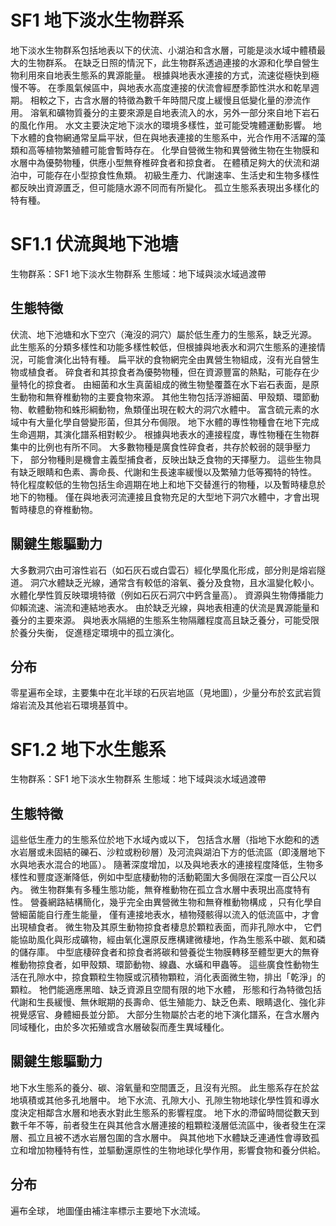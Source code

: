 # SF1 地下淡水生物群系

地下淡水生物群系包括地表以下的伏流、小湖泊和含水層，可能是淡水域中體積最大的生物群系。 在缺乏日照的情況下，此生物群系透過連接的水源和化學自營生物利用來自地表生態系的異源能量。 根據與地表水連接的方式，流速從極快到極慢不等。 在季風氣候區中，與地表水高度連接的伏流會經歷季節性洪水和乾旱週期。 相較之下，古含水層的特徵為數千年時間尺度上緩慢且低變化量的滲流作用。 溶氧和礦物質養分的主要來源是自地表流入的水，另外一部分來自地下岩石的風化作用。 水文主要決定地下淡水的環境多樣性，並可能受塊體運動影響。 地下水體的食物網通常呈扁平狀，但在與地表連接的生態系中，光合作用不活躍的藻類和高等植物繁殖體可能會暫時存在。 化學自營微生物和異營微生物在生物膜和水層中為優勢物種，供應小型無脊椎碎食者和掠食者。 在體積足夠大的伏流和湖泊中，可能存在小型掠食性魚類。 初級生產力、代謝速率、生活史和生物多樣性都反映出資源匱乏，但可能隨水源不同而有所變化。 孤立生態系表現出多樣化的特有種。

# SF1.1 伏流與地下池塘

生物群系：SF1 地下淡水生物群系
生態域：地下域與淡水域過渡帶

## 生態特徵

伏流、地下池塘和水下空穴（淹沒的洞穴）屬於低生產力的生態系，缺乏光源。 此生態系的分類多樣性和功能多樣性較低，但根據與地表水和洞穴生態系的連接情況，可能會演化出特有種。 扁平狀的食物網完全由異營生物組成，沒有光自營生物或植食者。 碎食者和其掠食者為優勢物種，但在資源豐富的熱點，可能存在少量特化的掠食者。 由細菌和水生真菌組成的微生物墊覆蓋在水下岩石表面，是原生動物和無脊椎動物的主要食物來源。 其他生物包括浮游細菌、甲殼類、環節動物、軟體動物和蛛形綱動物，魚類僅出現在較大的洞穴水體中。 富含硫元素的水域中有大量化學自營變形菌，但其分布侷限。 地下水體的專性物種會在地下完成生命週期，其演化譜系相對較少。 根據與地表水的連接程度，專性物種在生物群集中的比例也有所不同。 大多數物種是廣食性碎食者，共存於較弱的競爭壓力下， 部分物種則是機會主義型捕食者，反映出缺乏食物的天擇壓力。 這些生物具有缺乏眼睛和色素、壽命長、代謝和生長速率緩慢以及繁殖力低等獨特的特性。 特化程度較低的生物包括生命週期在地上和地下交替進行的物種，以及暫時棲息於地下的物種。 僅在與地表河流連接且食物充足的大型地下洞穴水體中，才會出現暫時棲息的脊椎動物。

## 關鍵生態驅動力

大多數洞穴由可溶性岩石（如石灰石或白雲石）經化學風化形成，部分則是熔岩隧道。 洞穴水體缺乏光線，通常含有較低的溶氧、養分及食物，且水溫變化較小。 水體化學性質反映環境特徵（例如石灰石洞穴中鈣含量高）。 資源與生物傳播能力仰賴流速、湍流和連結地表水。 由於缺乏光線，與地表相連的伏流是異源能量和養分的主要來源。 與地表水隔絕的生態系生物隔離程度高且缺乏養分，可能受限於養分失衡， 促進穩定環境中的孤立演化。

## 分布

零星遍布全球，主要集中在北半球的石灰岩地區（見地圖），少量分布於玄武岩質熔岩流及其他岩石環境基質中。

# SF1.2 地下水生態系

生物群系：SF1 地下淡水生物群系
生態域：地下域與淡水域過渡帶

## 生態特徵

這些低生產力的生態系位於地下水域內或以下，
包括含水層（指地下水飽和的透水岩層或未固結的礫石、沙粒或粉砂層）及河流與湖泊下方的低流區（即淺層地下水與地表水混合的地區）。 隨著深度增加，以及與地表水的連接程度降低，生物多樣性和豐度逐漸降低，例如中型底棲動物的活動範圍大多侷限在深度一百公尺以內。 微生物群集有多種生態功能，無脊椎動物在孤立含水層中表現出高度特有性。 營養網路結構簡化，幾乎完全由異營微生物和無脊椎動物構成 ，只有化學自營細菌能自行產生能量， 僅有連接地表水，植物殘骸得以流入的低流區中，才會出現植食者。 微生物及其原生動物掠食者棲息於顆粒表面，而非孔隙水中， 它們能協助風化與形成礦物，經由氧化還原反應構建微棲地，作為生態系中碳、氮和磷的儲存庫。 中型底棲碎食者和掠食者將碳和營養從生物膜轉移至體型更大的無脊椎動物掠食者，如甲殼類、環節動物、線蟲、水蟎和甲蟲等。 這些廣食性動物生活在孔隙水中，掠食顆粒生物膜或沉積物顆粒，消化表面微生物，排出「乾淨」的顆粒。 牠們能適應黑暗、缺乏資源且空間有限的地下水體， 形態和行為特徵包括代謝和生長緩慢、無休眠期的長壽命、低生殖能力、缺乏色素、眼睛退化、強化非視覺感官、身體細長並分節。 大部分生物屬於古老的地下演化譜系，在含水層內同域種化，由於多次拓殖或含水層破裂而產生異域種化。

## 關鍵生態驅動力

地下水生態系的養分、碳、溶氧量和空間匱乏，且沒有光照。 此生態系存在於盆地填積或其他多孔地層中。 地下水流、孔隙大小、孔隙生物地球化學性質和導水度決定相鄰含水層和地表水對此生態系的影響程度。 地下水的滯留時間從數天到數千年不等，前者發生在與其他含水層連接的粗顆粒淺層低流區中，後者發生在深層、孤立且被不透水岩層包圍的含水層中。 與其他地下水體缺乏連通性會導致孤立和增加物種特有性，並驅動還原性的生物地球化學作用，影響食物和養分供給。

## 分布

遍布全球， 地圖僅由補注率標示主要地下水流域。
